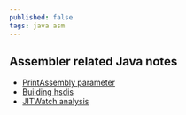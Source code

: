 ```yaml
---
published: false
tags: java asm
---
```

## Assembler related Java notes

- [PrintAssembly parameter](https://wiki.openjdk.java.net/display/HotSpot/PrintAssembly)
- [Building hsdis](https://www.chrisnewland.com/building-hsdis-on-linux-amd64-on-debian-369)
- [JITWatch analysis](https://github.com/AdoptOpenJDK/jitwatch)